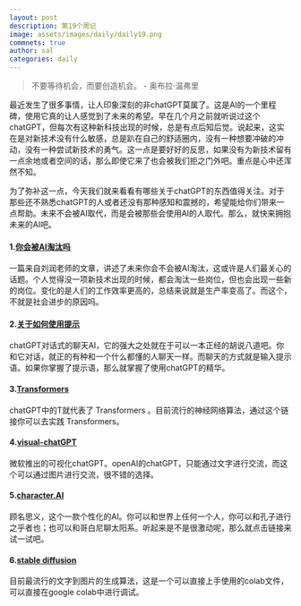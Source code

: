 ```yaml
---
layout: post
description: 第19个周记
image: assets/images/daily/daily19.png
commnets: true
author: sal
categories: daily
---
```

> 不要等待机会，而要创造机会。 - 奥布拉·温弗里

最近发生了很多事情，让人印象深刻的非chatGPT莫属了。这是AI的一个里程碑，使用它真的让人感觉到了未来的希望。早在几个月之前就听说过这个chatGPT，但每次有这种新科技出现的时候，总是有点后知后觉。说起来，这实在是对新技术没有什么敏感，总是趴在自己的舒适圈内，没有一种想要冲破的冲动，没有一种尝试新技术的勇气。这一点是要好好的反思，如果没有为新技术留有一点余地或者空间的话，那么即使它来了也会被我们拒之门外吧。重点是心中还浑然不知。

为了弥补这一点，今天我们就来看看有哪些关于chatGPT的东西值得关注。对于那些还不熟悉chatGPT的人或者还没有那种感知和震撼的，希望能给你们带来一点帮助。未来不会被AI取代，而是会被那些会使用AI的人取代。那么，就快来拥抱未来的AI吧。

#### 1.[你会被AI淘汰吗](https://mp.weixin.qq.com/s/EYGnSBPmVNzY2_KTSlubZQ)
一篇来自刘润老师的文章，讲述了未来你会不会被AI淘汰，这或许是人们最关心的话题。个人觉得没一项新技术出现的时候，都会淘汰一些岗位，但也会出现一些新的岗位。变化的是人们的工作效率更高的，总结来说就是生产率变高了。而这个，不就是社会进步的原因吗。


#### 2.[关于如何使用提示](https://prompts.chat/)
chatGPT对话式的聊天AI，它的强大之处就在于可以一本正经的胡说八道吧。你和它对话，就正的有种和一个什么都懂的人聊天一样。而聊天的方式就是输入提示语。如果你掌握了提示语，那么就掌握了使用chatGPT的精华。

#### 3.[Transformers](https://github.com/huggingface/transformers)
chatGPT中的T就代表了 Transformers 。目前流行的神经网络算法，通过这个链接你可以去实践 Transformers。

#### 4.[visual-chatGPT](https://github.com/microsoft/visual-chatgpt)
微软推出的可视化chatGPT。openAI的chatGPT，只能通过文字进行交流，而这个可以通过图片进行交流，很不错的选择。

#### 5.[character.AI](https://mp.weixin.qq.com/s/U4R8loz1G9PYM_l6IvNF_A)
顾名思义，这个一款个性化的AI。你可以和世界上任何一个人，你可以和孔子进行之乎者也；也可以和哥白尼聊太阳系。听起来是不是很激动呢，那么就点击链接来试一试吧。

#### 6.[stable diffusion](https://github.com/camenduru/stable-diffusion-webui-colab)
目前最流行的文字到图片的生成算法，这是一个可以直接上手使用的colab文件，可以直接在google colab中进行调试。

